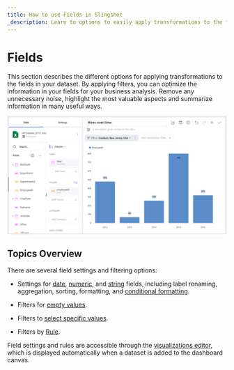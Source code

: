 ```yaml
---
title: How to use Fields in Slingshot 
_description: Learn to options to easily apply transformations to the fields in your dataset.
---
```


# Fields

This section describes the different options for applying transformations to the fields in your dataset. By applying filters, you can optimize the information in your fields for your business analysis. Remove any unnecessary noise, highlight the most valuable aspects and summarize information in many useful ways.

![Visualization sample that uses different fields.png](images/visualization-example-fields.png)
## Topics Overview

There are several field settings and filtering options:

  - Settings for [date](field-settings.md#date-fields),
    [numeric](field-settings.md#numeric-fields), and
    [string](field-settings.md#string-fields) fields, including label
    renaming, aggregation, sorting, formatting, and [conditional formatting](conditional-formatting).

  - Filters for [empty values](field-filters-rules.md#filter-empty-values).

  - Filters to [select specific values](field-filters-rules.md#select-values).

  - Filters by [Rule](field-filters-rules.md#filter-by-rule).

Field settings and rules are accessible through the [visualizations editor](/docs/user/visualization-editor.md), which is displayed automatically when a
dataset is added to the dashboard canvas.
